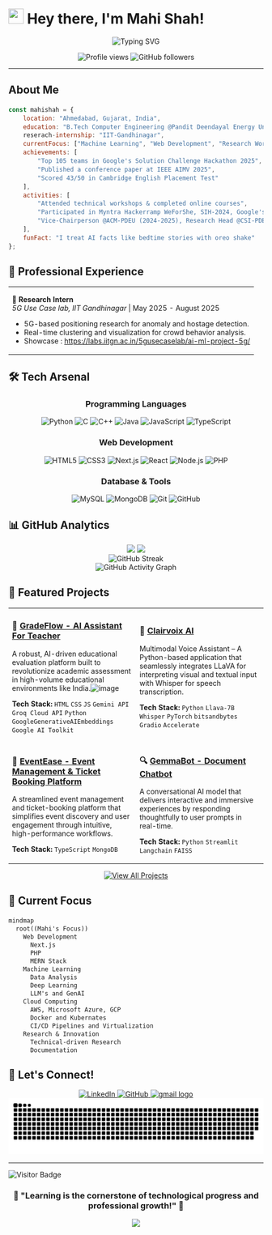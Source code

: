 # <img src="https://raw.githubusercontent.com/MartinHeinz/MartinHeinz/master/wave.gif" width="30px" height="30px" /> Hey there, I'm Mahi Shah!

<div align="center">
  <img src="https://readme-typing-svg.herokuapp.com?font=Fira+Code&size=22&duration=3000&pause=1000&color=6AD3F0&center=true&vCenter=true&width=600&lines=Computer+Science+Major;AI/ML+Practitioner;Research+Enthusiast;Tech+Upgrader;Learning-Growing-Improving-Evolving!" alt="Typing SVG" />
</div>

<p align="center">
  <img src="https://komarev.com/ghpvc/?username=mahishah05&label=Profile%20views&color=0e75b6&style=flat" alt="Profile views" />
  <img src="https://img.shields.io/github/followers/mahishah05?label=Followers&style=social" alt="GitHub followers" />
</p>

---

## About Me

```javascript
const mahishah = {
    location: "Ahmedabad, Gujarat, India",
    education: "B.Tech Computer Engineering @Pandit Deendayal Energy University (2022-2026)",
    reserach-internship: "IIT-Gandhinagar",
    currentFocus: ["Machine Learning", "Web Development", "Research Work"],
    achievements: [
        "Top 105 teams in Google's Solution Challenge Hackathon 2025",
        "Published a conference paper at IEEE AIMV 2025",
        "Scored 43/50 in Cambridge English Placement Test"
    ],
    activities: [
        "Attended technical workshops & completed online courses",
        "Participated in Myntra Hackerramp WeForShe, SIH-2024, Google's Solution Challenge Hackathon, NIT Patna's ByteVerse Annual Hackathon",
        "Vice-Chairperson @ACM-PDEU (2024-2025), Research Head @CSI-PDEU (2024-2025)"
    ],
    funFact: "I treat AI facts like bedtime stories with oreo shake"
};
```

## 💼 Professional Experience

<table>
<tr>
<td>

**🔬 Research Intern**  
*5G Use Case lab, IIT Gandhinagar* | May 2025 - August 2025  
- 5G-based positioning research for anomaly and hostage detection.
- Real-time clustering and visualization for crowd behavior analysis.
- Showcase : https://labs.iitgn.ac.in/5gusecaselab/ai-ml-project-5g/

</td>
</table>


## 🛠️ Tech Arsenal

<div align="center">

### Programming Languages
![Python](https://img.shields.io/badge/Python-3776AB?style=for-the-badge&logo=python&logoColor=white)
![C](https://img.shields.io/badge/C-00599C?style=for-the-badge&logo=c&logoColor=white)
![C++](https://img.shields.io/badge/C++-00599C?style=for-the-badge&logo=c%2B%2B&logoColor=white)
![Java](https://img.shields.io/badge/Java-ED8B00?style=for-the-badge&logo=java&logoColor=white)
![JavaScript](https://img.shields.io/badge/JavaScript-F7DF1E?style=for-the-badge&logo=javascript&logoColor=black)
![TypeScript](https://img.shields.io/badge/TypeScript-007ACC?style=for-the-badge&logo=typescript&logoColor=white)

### Web Development
![HTML5](https://img.shields.io/badge/HTML5-E34F26?style=for-the-badge&logo=html5&logoColor=white)
![CSS3](https://img.shields.io/badge/CSS3-1572B6?style=for-the-badge&logo=css3&logoColor=white)
![Next.js](https://img.shields.io/badge/Next.js-000000?style=for-the-badge&logo=nextdotjs&logoColor=white)
![React](https://img.shields.io/badge/React-20232A?style=for-the-badge&logo=react&logoColor=61DAFB)
![Node.js](https://img.shields.io/badge/Node.js-43853D?style=for-the-badge&logo=node.js&logoColor=white)
![PHP](https://img.shields.io/badge/PHP-777BB4?style=for-the-badge&logo=php&logoColor=white)

### Database & Tools
![MySQL](https://img.shields.io/badge/MySQL-00000F?style=for-the-badge&logo=mysql&logoColor=white)
![MongoDB](https://img.shields.io/badge/MongoDB-4EA94B?style=for-the-badge&logo=mongodb&logoColor=white)
![Git](https://img.shields.io/badge/Git-F05032?style=for-the-badge&logo=git&logoColor=white)
![GitHub](https://img.shields.io/badge/GitHub-100000?style=for-the-badge&logo=github&logoColor=white)


</div>

## 📊 GitHub Analytics

<div align="center">
  <img height="180em" src="https://github-readme-stats.vercel.app/api?username=mahishah05&show_icons=true&theme=tokyonight&include_all_commits=true&count_private=true"/>
  <img height="180em" src="https://github-readme-stats.vercel.app/api/top-langs/?username=mahishah05&layout=compact&langs_count=8&theme=tokyonight"/>
</div>

<div align="center">
  <img src="https://github-readme-streak-stats.herokuapp.com/?user=mahishah05&theme=tokyonight" alt="GitHub Streak" />
</div>

<div align="center">
  <img src="https://github-readme-activity-graph.vercel.app/graph?username=mahishah05&theme=tokyo-night&bg_color=1a1b27&color=70a5fd&line=bf91f3&point=38bdae&area=true&hide_border=true" alt="GitHub Activity Graph" />
</div>

## 🚀 Featured Projects

<div align="center">
<table>
<tr>
<td width="50%">

### 🏪 [GradeFlow - AI Assistant For Teacher](https://github.com/mahishah05/GradeFlow)
A robust, AI-driven educational evaluation platform built to revolutionize academic assessment in high-volume educational environments like India.<img width="2161" height="70" alt="image" src="https://github.com/user-attachments/assets/69bac0b3-de2b-41e9-8ce0-79f2a1d750f9" />


**Tech Stack:** `HTML` `CSS` `JS` `Gemini API` `Groq Cloud API` `Python` `GoogleGenerativeAIEmbeddings` `Google AI Toolkit`

</td>
<td width="50%">

### 🎉 [Clairvoix AI](https://github.com/mahishah05/Clairvoix-AI) 
Multimodal Voice Assistant – A Python-based application that seamlessly integrates LLaVA for interpreting visual and textual input with Whisper for speech transcription.

**Tech Stack:** `Python` `Llava-7B` `Whisper` `PyTorch` `bitsandbytes` `Gradio` `Accelerate`

</td>
</tr>
<tr>
<td width="50%">

### 📱 [EventEase - Event Management & Ticket Booking Platform](https://github.com/mahishah05/EventEase)
A streamlined event management and ticket-booking platform that simplifies event discovery and user engagement through intuitive, high-performance workflows.

**Tech Stack:** `TypeScript` `MongoDB`

</td>
<td width="50%">

### 🔍 [GemmaBot - Document Chatbot](https://github.com/mahishah05/Document-ChatBot-Model)
A conversational AI model that delivers interactive and immersive experiences by responding thoughtfully to user prompts in real-time.

**Tech Stack:** `Python` `Streamlit` `Langchain` `FAISS`

</td>
</tr>
</table>
</div>

<div align="center">
  <a href="https://github.com/mahishah05?tab=repositories">
    <img src="https://img.shields.io/badge/View%20All%20Projects-000000?style=for-the-badge&logo=github&logoColor=white" alt="View All Projects" />
  </a>
</div>



## 🎯 Current Focus

```mermaid
mindmap
  root((Mahi's Focus))
    Web Development
      Next.js 
      PHP
      MERN Stack
    Machine Learning
      Data Analysis
      Deep Learning
      LLM's and GenAI
    Cloud Computing
      AWS, Microsoft Azure, GCP
      Docker and Kubernates 
      CI/CD Pipelines and Virtualization
    Research & Innovation
      Technical-driven Research
      Documentation
```

## 🌟 Let's Connect!

<div align="center">
  <a href="https://www.linkedin.com/in/mahishah05">
    <img src="https://img.shields.io/badge/LinkedIn-0077B5?style=for-the-badge&logo=linkedin&logoColor=white" alt="LinkedIn" />
  </a>
  <a href="https://github.com/mahishah05">
    <img src="https://img.shields.io/badge/GitHub-100000?style=for-the-badge&logo=github&logoColor=white" alt="GitHub" />
  </a>
<a href="mahi.tech04@gmail.com"> 
    <img src="https://img.shields.io/static/v1?message=Gmail&logo=gmail&label=&color=D14836&logoColor=white&labelColor=&style=for-the-badge" height="35" alt="gmail logo"  />
</a>

</div>

<div align="center">
  <img src="https://raw.githubusercontent.com/platane/platane/output/github-contribution-grid-snake-dark.svg" alt="Snake Animation" />
</div>


---
<img src="https://visitor-badge.laobi.icu/badge?page_id=maitreemistry.maitreemistry" alt="Visitor Badge" />

<div align="center">
    <h3>💫 "Learning is the cornerstone of technological progress and professional growth!" 💫</h3>
  <img src="https://capsule-render.vercel.app/api?type=waving&color=gradient&height=100&section=footer&fontSize=16&fontAlignY=65&descAlign=50" />
</div>















